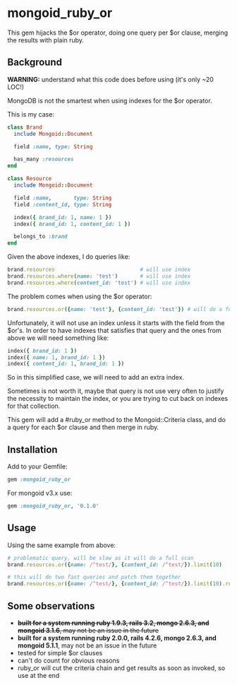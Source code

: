 # mongoid_ruby_or

This gem hijacks the $or operator, doing one query per $or clause, merging the results with plain ruby.

## Background

**WARNING:** understand what this code does before using (it's only ~20 LOC!)

MongoDB is not the smartest when using indexes for the $or operator.

This is my case:

```ruby
class Brand
  include Mongoid::Document

  field :name, type: String

  has_many :resources
end

class Resource
  include Mongoid::Document

  field :name,       type: String
  field :content_id, type: String

  index({ brand_id: 1, name: 1 })
  index({ brand_id: 1, content_id: 1 })

  belongs_to :brand
end

```

Given the above indexes, I do queries like:

```ruby
brand.resources                           # will use index
brand.resources.where(name: 'test')       # will use index
brand.resources.where(content_id: 'test') # will use index

```

The problem comes when using the $or operator:

```ruby
brand.resources.or({name: 'test'}, {content_id: 'test'}) # will do a full scan
```

Unfortunately, it will not use an index unless it starts with the field from the $or's. In order to have indexes that satisfies that query and the ones from above we will need something like:

```ruby
index({ brand_id: 1 })
index({ name: 1, brand_id: 1 })
index({ content_id: 1, brand_id: 1 })

```

So in this simplified case, we will need to add an extra index.

Sometimes is not worth it, maybe that query is not use very often to justify the necessity to maintain the index, or you are trying to cut back on indexes for that collection.

This gem will add a #ruby_or method to the Mongoid::Criteria class, and do a query for each $or clause and then merge in ruby.

## Installation

Add to your Gemfile:

```ruby
gem :mongoid_ruby_or
```

For mongoid v3.x use:


```ruby
gem :mongoid_ruby_or, '0.1.0'
```

## Usage

Using the same example from above:

```ruby
# problematic query, will be slow as it will do a full scan
brand.resources.or({name: /^test/}, {content_id: /^test/}).limit(10)
```

```ruby
# this will do two fast queries and patch them together
brand.resources.or({name: /^test/}, {content_id: /^test/}).limit(10).ruby_or
```

## Some observations

 * ~~**built for a system running ruby 1.9.3, rails 3.2, mongo 2.6.3, and mongoid 3.1.6**, may not be an issue in the future~~
 * **built for a system running ruby 2.0.0, rails 4.2.6, mongo 2.6.3, and mongoid 5.1.1**, may not be an issue in the future
 * tested for simple $or clauses
 * can't do count for obvious reasons
 * ruby_or will cut the criteria chain and get results as soon as invoked, so use at the end

